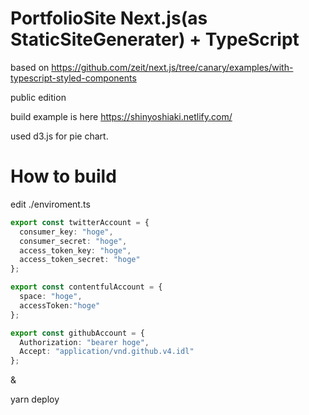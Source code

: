 # PortfolioSite Next.js(as StaticSiteGenerater) + TypeScript

based on https://github.com/zeit/next.js/tree/canary/examples/with-typescript-styled-components

public edition

build example is here https://shinyoshiaki.netlify.com/

used d3.js for pie chart.

# How to build

edit ./enviroment.ts

```typescript
export const twitterAccount = {
  consumer_key: "hoge",
  consumer_secret: "hoge",
  access_token_key: "hoge",
  access_token_secret: "hoge"
};

export const contentfulAccount = {
  space: "hoge",
  accessToken:"hoge"
};

export const githubAccount = {
  Authorization: "bearer hoge",
  Accept: "application/vnd.github.v4.idl"
};

```

&

yarn deploy
